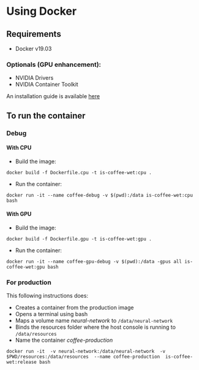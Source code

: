 # Using Docker

## Requirements

- Docker v19.03

### Optionals (GPU enhancement):

- NVIDIA Drivers
- NVIDIA Container Toolkit

An installation guide is available
[here](https://github.com/NVIDIA/nvidia-docker)

## To run the container

### Debug

#### With CPU

- Build the image:

`docker build -f Dockerfile.cpu -t is-coffee-wet:cpu .`

- Run the container:

`docker run -it --name coffee-debug -v $(pwd):/data is-coffee-wet:cpu bash`

#### With GPU

- Build the image:

`docker build -f Dockerfile.gpu -t is-coffee-wet:gpu .`

- Run the container:

`docker run -it --name coffee-gpu-debug -v $(pwd):/data -gpus all is-coffee-wet:gpu bash`

### For production

This following instructions does:

- Creates a container from the production image
- Opens a terminal using bash
- Maps a volume name _neural-network_ to `/data/neural-network`
- Binds the resources folder where the host console is running to `/data/resources`
- Name the container _coffee-production_

`docker run -it 
-v neural-network:/data/neural-network 
-v $PWD/resources:/data/resources 
--name coffee-production 
is-coffee-wet:release bash`